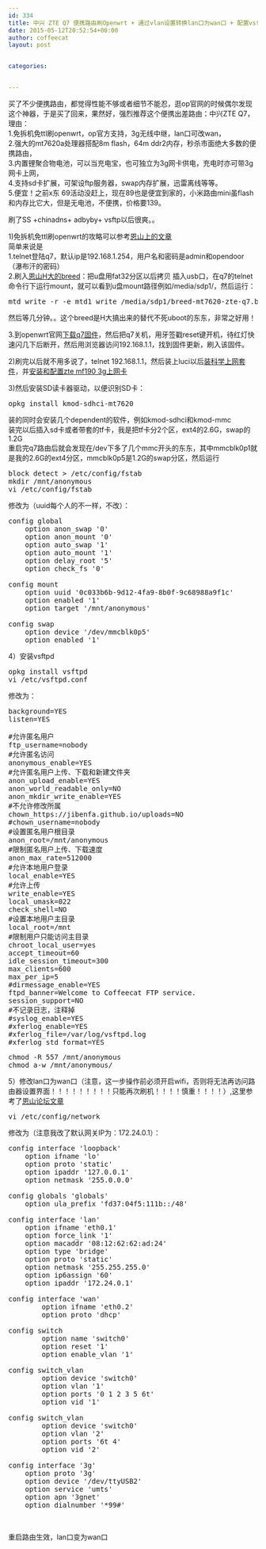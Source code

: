 ```yaml
---
id: 334
title: 中兴 ZTE Q7 便携路由刷Openwrt + 通过vlan设置转换lan口为wan口 + 配置vsftpd ftp服务器攻略
date: 2015-05-12T20:52:54+00:00
author: coffeecat
layout: post


categories:


---
```

买了不少便携路由，都觉得性能不够或者细节不能忍，逛op官网的时候偶尔发现这个神器，于是买了回来，果然好，强烈推荐这个便携出差路由：中兴ZTE Q7，理由：  
1.免拆机免ttl刷openwrt，op官方支持，3g无线中继，lan口可改wan，  
2.强大的mt7620a处理器搭配8m flash，64m ddr2内存，秒杀市面绝大多数的便携路由，  
3.内置锂聚合物电池，可以当充电宝，也可独立为3g网卡供电，充电时亦可带3g网卡上网，  
4.支持sd卡扩展，可架设ftp服务器，swap内存扩展，迅雷离线等等。  
5.便宜！之前x东 69活动没赶上，现在89也是便宜到家的，小米路由mini虽flash和内存比它大，但是无电池，不便携，价格要139。

刷了SS +chinadns+ adbyby+ vsftp以后很爽。。  
<!--more-->

1)免拆机免ttl刷openwrt的攻略可以参考[恩山上的文章](http://www.right.com.cn/forum/forum.php?mod=viewthread&tid=162767)  
简单来说是  
1.telnet登陆q7，默认ip是192.168.1.254，用户名和密码是admin和opendoor（瀑布汗的密码）  
2.刷入[恩山H大的breed](http://www.right.com.cn/forum/thread-161906-1-1.html)：把u盘用fat32分区以后拷贝 插入usb口，在q7的telnet命令行下运行mount，就可以看到u盘mount路径例如/media/sdp1/，然后运行：

<pre class="lang:sh decode:true " >mtd_write -r -e mtd1 write /media/sdp1/breed-mt7620-zte-q7.bin mtd1</pre>

然后等几分钟。。这个breed是H大搞出来的替代不死uboot的东东，非常之好用！

3.到openwrt官网[下载q7固件](https://downloads.openwrt.org/snapshots/trunk/ramips/mt7620/openwrt-ramips-mt7620-zte-q7-squashfs-sysupgrade.bin)，然后把q7关机，用牙签戳reset键开机，待红灯快速闪几下后断开，然后用浏览器访问192.168.1.1，找到固件更新，刷入该固件。

2)刷完以后就不用多说了，telnet 192.168.1.1，然后装上luci以后[装科学上网套件](https://routeragency.com/?p=175)，并[安装和配置zte mf190 3g上网卡](https://routeragency.com/?p=236)

3)然后安装SD读卡器驱动，以便识别SD卡：

<pre class="lang:sh decode:true " >opkg install kmod-sdhci-mt7620</pre>

装的同时会安装几个dependent的软件，例如kmod-sdhci和kmod-mmc  
装完以后插入sd卡或者带套的tf卡，我是把tf卡分2个区，ext4的2.6G，swap的1.2G  
重启完q7路由后就会发现在/dev下多了几个mmc开头的东东，其中mmcblk0p1就是我的2.6G的ext4分区，mmcblk0p5是1.2G的swap分区，然后运行

<pre class="lang:sh decode:true " >block detect &gt; /etc/config/fstab
mkdir /mnt/anonymous
vi /etc/config/fstab</pre>

修改为（uuid每个人的不一样，不改）：

<pre class="lang:vim decode:true " >config global
	option anon_swap '0'
	option anon_mount '0'
	option auto_swap '1'
	option auto_mount '1'
	option delay_root '5'
	option check_fs '0'

config mount
	option uuid '0c033b6b-9d12-4fa9-8b0f-9c68988a9f1c'
	option enabled '1'
	option target '/mnt/anonymous'

config swap
	option device '/dev/mmcblk0p5'
	option enabled '1'</pre>

4）安装vsftpd

<pre class="lang:sh decode:true " >opkg install vsftpd
vi /etc/vsftpd.conf
</pre>

修改为：

<pre class="lang:tsql decode:true " >background=YES
listen=YES

#允许匿名用户
ftp_username=nobody
#允许匿名访问
anonymous_enable=YES
#允许匿名用户上传、下载和新建文件夹
anon_upload_enable=YES
anon_world_readable_only=NO
anon_mkdir_write_enable=YES
#不允许修改所属
chown_https://jibenfa.github.io/uploads=NO
#chown_username=nobody
#设置匿名用户根目录
anon_root=/mnt/anonymous
#限制匿名用户上传、下载速度
anon_max_rate=512000
#允许本地用户登录
local_enable=YES
#允许上传
write_enable=YES
local_umask=022
check_shell=NO
#设置本地用户主目录
local_root=/mnt
#限制用户只能访问主目录
chroot_local_user=yes
accept_timeout=60
idle_session_timeout=300
max_clients=600
max_per_ip=5
#dirmessage_enable=YES
ftpd_banner=Welcome to Coffeecat FTP service.
session_support=NO
#不记录日志，注释掉
#syslog_enable=YES
#xferlog_enable=YES
#xferlog_file=/var/log/vsftpd.log
#xferlog_std_format=YES</pre>

<pre class="lang:sh decode:true " >chmod -R 557 /mnt/anonymous 
chmod a-w /mnt/anonymous/
</pre>

5）修改lan口为wan口（注意，这一步操作前必须开启wifi，否则将无法再访问路由器设置界面！！！！！！！！！只能再次刷机！！！！慎重！！！！）,这里参考了[恩山论坛文章](http://www.right.com.cn/Forum/thread-164504-1-1.html)

<pre class="lang:sh decode:true " >vi /etc/config/network</pre>

修改为（注意我改了默认网关IP为：172.24.0.1）：

<pre class="lang:vim decode:true " >config interface 'loopback'
	option ifname 'lo'
	option proto 'static'
	option ipaddr '127.0.0.1'
	option netmask '255.0.0.0'

config globals 'globals'
	option ula_prefix 'fd37:04f5:111b::/48'

config interface 'lan'
	option ifname 'eth0.1'
	option force_link '1'
	option macaddr '08:12:62:62:ad:24'
	option type 'bridge'
	option proto 'static'
	option netmask '255.255.255.0'
	option ip6assign '60'
	option ipaddr '172.24.0.1'

config interface 'wan'
        option ifname 'eth0.2'
        option proto 'dhcp'

config switch
        option name 'switch0'
        option reset '1'
        option enable_vlan '1'

config switch_vlan
        option device 'switch0'
        option vlan '1'
        option ports '0 1 2 3 5 6t'
        option vid '1'

config switch_vlan
        option device 'switch0'
        option vlan '2'
        option ports '6t 4'
        option vid '2'

config interface '3g'
	option proto '3g'
	option device '/dev/ttyUSB2'
	option service 'umts'
	option apn '3gnet'
	option dialnumber '*99#'


</pre>

重启路由生效，lan口变为wan口